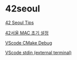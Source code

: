 # 42seoul

[42 Seoul Tips](https://brassy-plate-60f.notion.site/42-Seoul-Tips-e3c856d519114f30aa595e1df546ea02)

  [42서울 MAC 초기 설정](https://brassy-plate-60f.notion.site/42-MAC-38b72cf7b921496cac7269c56bf6f8e5)
  
  [VScode CMake Debug](https://brassy-plate-60f.notion.site/42-VScode-CMake-Debug-ebb7b2cb42134663a3450f14af01aa32)
  
  [VScode stdin (external terminal)](https://brassy-plate-60f.notion.site/VScode-stdin-external-terminal-26b0f64f248c40b587cd51ee4dd846f4)
